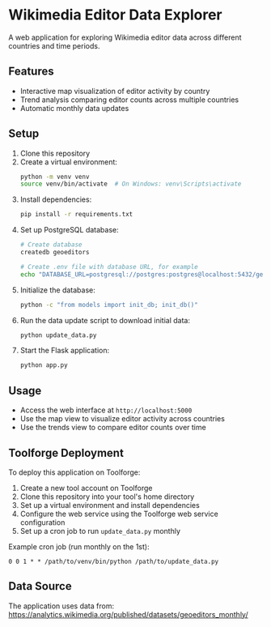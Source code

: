 # Wikimedia Editor Data Explorer

A web application for exploring Wikimedia editor data across different countries and time periods.

## Features

- Interactive map visualization of editor activity by country
- Trend analysis comparing editor counts across multiple countries
- Automatic monthly data updates

## Setup

1. Clone this repository
2. Create a virtual environment:
   ```bash
   python -m venv venv
   source venv/bin/activate  # On Windows: venv\Scripts\activate
   ```
3. Install dependencies:
   ```bash
   pip install -r requirements.txt
   ```
4. Set up PostgreSQL database:
   ```bash
   # Create database
   createdb geoeditors
   
   # Create .env file with database URL, for example
   echo "DATABASE_URL=postgresql://postgres:postgres@localhost:5432/geoeditors" > .env
   ```
5. Initialize the database:
   ```bash
   python -c "from models import init_db; init_db()"
   ```
6. Run the data update script to download initial data:
   ```bash
   python update_data.py
   ```
7. Start the Flask application:
   ```bash
   python app.py
   ```

## Usage

- Access the web interface at `http://localhost:5000`
- Use the map view to visualize editor activity across countries
- Use the trends view to compare editor counts over time

## Toolforge Deployment

To deploy this application on Toolforge:

1. Create a new tool account on Toolforge
2. Clone this repository into your tool's home directory
3. Set up a virtual environment and install dependencies
4. Configure the web service using the Toolforge web service configuration
5. Set up a cron job to run `update_data.py` monthly

Example cron job (run monthly on the 1st):
```
0 0 1 * * /path/to/venv/bin/python /path/to/update_data.py
```

## Data Source

The application uses data from:
https://analytics.wikimedia.org/published/datasets/geoeditors_monthly/

